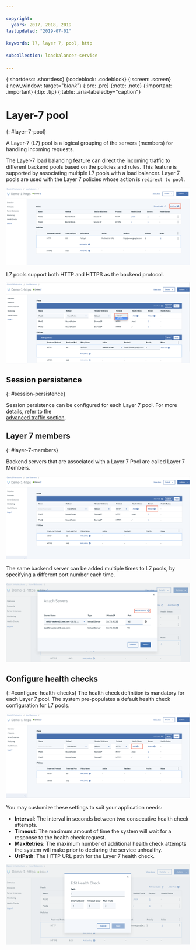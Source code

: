 ```yaml
---

copyright:
  years: 2017, 2018, 2019
lastupdated: "2019-07-01"

keywords: l7, layer 7, pool, http

subcollection: loadbalancer-service

---
```


{:shortdesc: .shortdesc}
{:codeblock: .codeblock}
{:screen: .screen}
{:new_window: target="_blank_"}
{:pre: .pre}
{:note: .note}
{:important: .important}
{:tip: .tip}
{:table: .aria-labeledby="caption"}

# Layer-7 pool
{: #layer-7-pool}

A Layer-7 (L7) pool is a logical grouping of the servers (members) for handling incoming requests.

The Layer-7 load balancing feature can direct the incoming traffic to different backend pools based
on the policies and rules. This feature is supported by associating multiple L7 pools with a load balancer. Layer 7 pools are used with the Layer 7 policies whose action is `redirect to pool`.

  ![Layer 7 Add Pool](images/Layer7-AddPool.png "Layer 7 Add Pool")

L7 pools support both HTTP and HTTPS as the backend protocol.

  ![Layer 7 Pool](images/Layer7-Pool.png "Layer 7 Pool")


## Session persistence
{: #session-persistence}

Session persistence can be configured for each Layer 7 pool. For more details, refer to the  
[advanced traffic section](/docs/loadbalancer-service?topic=loadbalancer-service-advanced-traffic-management-with-ibm-cloud-load-balancer).

## Layer 7 members
{: #layer-7-members}

Backend servers that are associated with a Layer 7 Pool are called Layer 7 Members.

  ![Layer 7 Add Servers](images/Layer7-AddServers.png "Layer 7 Add Servers")

The same backend server can be added multiple times to L7 pools, by specifying a different port number each time.

  ![Layer 7 Pool Members](images/Layer7-PoolMembers.png "Layer 7 Pool Members")


## Configure health checks
{: #configure-health-checks}
The health check definition is mandatory for each Layer 7 pool. The system pre-populates a default health check configuration for L7 pools.

  ![Layer 7 Add Health Check](images/Layer7-AddHealthCheck.png "Layer 7 Add Health Check")

You may customize these settings to suit your application needs:

 * **Interval**: The interval in seconds between two consecutive health check attempts.
 * **Timeout**: The maximum amount of time the system will wait for a response to the health check request.
 * **MaxRetries**: The maximum number of additional health check attempts the system will make prior to declaring the service unhealthy.
 * **UrlPath**: The HTTP URL path for the Layer 7 health check.

  ![Layer 7 HealthCheck](images/Layer7-HealthCheck.png "Layer 7 HealthCheck")
